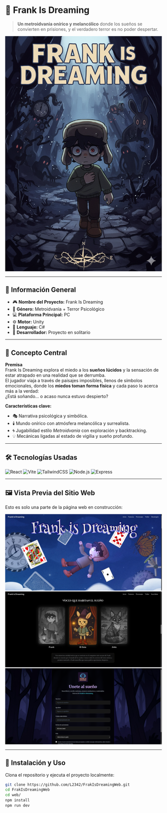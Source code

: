 # 🌙 Frank Is Dreaming

> **Un metroidvania onírico y melancólico** donde los sueños se convierten en prisiones, y el verdadero terror es no poder despertar.  

![Banner del juego](./preview/banner.png)

---

## 📖 Información General

- 🎮 **Nombre del Proyecto:** Frank Is Dreaming  
- 🧩 **Género:** Metroidvania + Terror Psicológico  
- 💻 **Plataforma Principal:** PC  
- ⚙️ **Motor:** Unity  
- 💾 **Lenguaje:** C#  
- 👤 **Desarrollador:** Proyecto en solitario  

---

## 🌌 Concepto Central  

**Premisa**  
Frank Is Dreaming explora el miedo a los **sueños lúcidos** y la sensación de estar atrapado en una realidad que se derrumba.  
El jugador viaja a través de paisajes imposibles, llenos de símbolos emocionales, donde los **miedos toman forma física** y cada paso lo acerca más a la verdad:  
¿Está soñando… o acaso nunca estuvo despierto?  

**Características clave:**  
- 🎭 Narrativa psicológica y simbólica.  
- 🕯️ Mundo onírico con atmósfera melancólica y surrealista.  
- 🌀 Jugabilidad estilo *Metroidvania* con exploración y backtracking.  
- 💡 Mecánicas ligadas al estado de vigilia y sueño profundo.  

---

## 🛠️ Tecnologías Usadas  

![React](https://img.shields.io/badge/React-20232A?style=for-the-badge&logo=react&logoColor=61DAFB)
![Vite](https://img.shields.io/badge/Vite-646CFF?style=for-the-badge&logo=vite&logoColor=white)
![TailwindCSS](https://img.shields.io/badge/TailwindCSS-38B2AC?style=for-the-badge&logo=tailwind-css&logoColor=white)
![Node.js](https://img.shields.io/badge/Node.js-339933?style=for-the-badge&logo=node.js&logoColor=white)
![Express](https://img.shields.io/badge/Express-000000?style=for-the-badge&logo=express&logoColor=white)

---

## 🖼️ Vista Previa del Sitio Web  

Esto es solo una parte de la página web en construcción:  

![Preview](./preview/screen1.jpeg)  
![Preview](./preview/screen2.png)  
![Preview](./preview/screen3.png)  

---

## 🚀 Instalación y Uso  

Clona el repositorio y ejecuta el proyecto localmente:  

```bash
git clone https://github.com/L2342/FrakIsDreamingWeb.git
cd FrakIsDreamingWeb
cd web/
npm install
npm run dev
